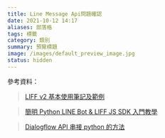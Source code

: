 ```yaml
---
title: Line Message Api問題確認
date: 2021-10-12 14:17
aliases: 部落格 
tags: 標籤
category: 類別
summary: 預覽標題
image: /images/default_preview_image.jpg
status: hidden
---
```

參考資料：

>[LIFF v2 基本使用筆記及範例](https://www.letswrite.tw/liff-init/#liff-%e5%8a%9f%e8%83%bd%ef%bc%9a%e5%8f%96%e5%be%97%e4%bd%bf%e7%94%a8%e8%80%85%e8%b3%87%e6%96%99)

>[簡明 Python LINE Bot & LIFF JS SDK 入門教學](https://blog.techbridge.cc/2020/01/12/%E7%B0%A1%E6%98%8E-python-line-bot-&-liff-js-sdk%E5%85%A5%E9%96%80%E6%95%99%E5%AD%B8/)


>[Dialogflow API 串接 python 的方法](https://www.wongwonggoods.com/python/python-dialogflow-api/)